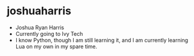# joshuaharris
- Joshua Ryan Harris
- Currently going to Ivy Tech
- I know Python, though I am still learning it, and I am currently learning Lua on my own in my spare time.
